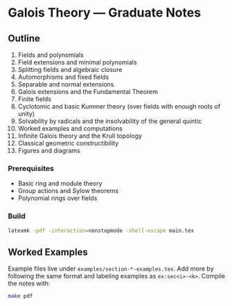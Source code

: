 # Galois Theory — Graduate Notes

## Outline
1. Fields and polynomials  
2. Field extensions and minimal polynomials  
3. Splitting fields and algebraic closure  
4. Automorphisms and fixed fields  
5. Separable and normal extensions  
6. Galois extensions and the Fundamental Theorem  
7. Finite fields  
8. Cyclotomic and basic Kummer theory (over fields with enough roots of unity)  
9. Solvability by radicals and the insolvability of the general quintic  
10. Worked examples and computations  
11. Infinite Galois theory and the Krull topology  
12. Classical geometric constructibility  
99. Figures and diagrams

### Prerequisites
- Basic ring and module theory
- Group actions and Sylow theorems
- Polynomial rings over fields

### Build
```bash
latexmk -pdf -interaction=nonstopmode -shell-escape main.tex
```



## Worked Examples
Example files live under `examples/section-*-examples.tex`. Add more by following the same format and labeling examples as `ex:sec<i>-<k>`. Compile the notes with:
```bash
make pdf
```
